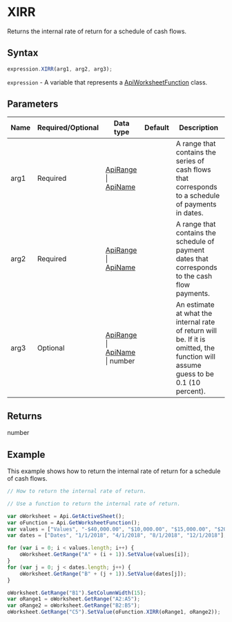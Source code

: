 # XIRR

Returns the internal rate of return for a schedule of cash flows.

## Syntax

```javascript
expression.XIRR(arg1, arg2, arg3);
```

`expression` - A variable that represents a [ApiWorksheetFunction](../ApiWorksheetFunction.md) class.

## Parameters

| **Name** | **Required/Optional** | **Data type** | **Default** | **Description** |
| ------------- | ------------- | ------------- | ------------- | ------------- |
| arg1 | Required | [ApiRange](../../ApiRange/ApiRange.md) \| [ApiName](../../ApiName/ApiName.md) |  | A range that contains the series of cash flows that corresponds to a schedule of payments in dates. |
| arg2 | Required | [ApiRange](../../ApiRange/ApiRange.md) \| [ApiName](../../ApiName/ApiName.md) |  | A range that contains the schedule of payment dates that corresponds to the cash flow payments. |
| arg3 | Optional | [ApiRange](../../ApiRange/ApiRange.md) \| [ApiName](../../ApiName/ApiName.md) \| number |  | An estimate at what the internal rate of return will be. If it is omitted, the function will assume guess to be 0.1 (10 percent). |

## Returns

number

## Example

This example shows how to return the internal rate of return for a schedule of cash flows.

```javascript editor-xlsx
// How to return the internal rate of return.

// Use a function to return the internal rate of return.

var oWorksheet = Api.GetActiveSheet();
var oFunction = Api.GetWorksheetFunction();
var values = ["Values", "-$40,000.00", "$10,000.00", "$15,000.00", "$20,000.00"];
var dates = ["Dates", "1/1/2018", "4/1/2018", "8/1/2018", "12/1/2018"];

for (var i = 0; i < values.length; i++) {
    oWorksheet.GetRange("A" + (i + 1)).SetValue(values[i]);
}
for (var j = 0; j < dates.length; j++) {
    oWorksheet.GetRange("B" + (j + 1)).SetValue(dates[j]);
}

oWorksheet.GetRange("B1").SetColumnWidth(15);
var oRange1 = oWorksheet.GetRange("A2:A5");
var oRange2 = oWorksheet.GetRange("B2:B5");
oWorksheet.GetRange("C5").SetValue(oFunction.XIRR(oRange1, oRange2));
```
